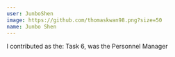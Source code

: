 ```yaml
---
user: JunboShen
image: https://github.com/thomaskwan98.png?size=50
name: Junbo Shen
---
```

I contributed as the: Task 6, was the Personnel Manager
<!-- 
Note: Please put down your own information, and register your real contribution
-->
